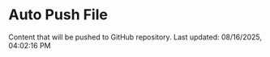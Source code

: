 # Auto Push File

Content that will be pushed to GitHub repository.
Last updated: 08/16/2025, 04:02:16 PM
